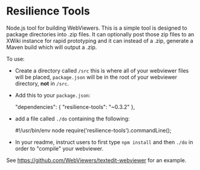 # Resilience Tools

Node.js tool for building WebViewers.
This is a simple tool is designed to package directories into .zip files.
It can optionally post those zip files to an XWiki instance for rapid
prototyping and it can instead of a .zip, generate a Maven build which
will output a .zip.

To use:

* Create a directory called `/src` this is where all of your webviewer
files will be placed, `package.json` will be in the root of your webviewer
directory, **not** in `/src`.

* Add this to your `package.json`:

    "dependencies": {
        "resilience-tools": "~0.3.2"
    },

* add a file called `./do` containing the following:

    #!/usr/bin/env node
    require('resilience-tools').commandLine();

* In your readme, instruct users to first type `npm install` and then `./do`
in order to "compile" your webviewer.

See https://github.com/WebViewers/textedit-webviewer for an example.
